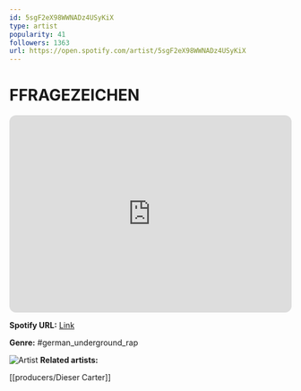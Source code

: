 ```yaml
---
id: 5sgF2eX98WWNADz4USyKiX
type: artist
popularity: 41
followers: 1363
url: https://open.spotify.com/artist/5sgF2eX98WWNADz4USyKiX
---
```

# FFRAGEZEICHEN

<iframe style="border-radius:12px" src="https://open.spotify.com/embed/artist/5sgF2eX98WWNADz4USyKiX" width="100%" height="352" frameBorder="0" allowfullscreen="" allow="autoplay; clipboard-write; encrypted-media; fullscreen; picture-in-picture" loading="lazy"></iframe>

**Spotify URL:** [Link](https://open.spotify.com/artist/5sgF2eX98WWNADz4USyKiX)

**Genre:**  #german_underground_rap

![Artist](https://i.scdn.co/image/ab6761610000e5ebbed37828291e4c5405354670)
**Related artists:**

[[producers/Dieser Carter]]
